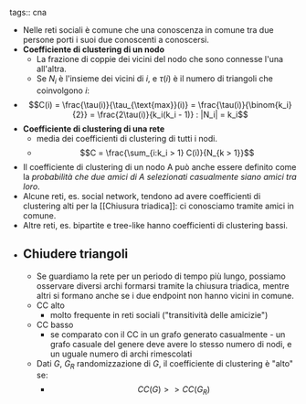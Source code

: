 tags:: cna

- Nelle reti sociali è comune che una conoscenza in comune tra due persone porti i suoi due conoscenti a conoscersi.
- **Coefficiente di clustering di un nodo**
	- La frazione di coppie dei vicini del nodo che sono connesse l'una all'altra.
	- Se $N_i$ è l'insieme dei vicini di $i$, e $\tau(i)$ è il numero di triangoli che coinvolgono $i$:
- $$C(i) = \frac{\tau(i)}{\tau_{\text{max}}(i)} = \frac{\tau(i)}{\binom{k_i}{2}}
  = \frac{2\tau(i)}{k_i(k_i - 1)} : |N_i| = k_i$$
- **Coefficiente di clustering di una rete**
	- media dei coefficienti di clustering di tutti i nodi.
	- $$C = \frac{\sum_{i:k_i > 1} C(i)}{N_{k > 1}}$$
- Il coefficiente di clustering di un nodo A può anche essere definito come la *probabilità che due amici di A selezionati casualmente siano amici tra loro*.
- Alcune reti, es. social network, tendono ad avere coefficienti di clustering alti per la [[Chiusura triadica]]: ci conosciamo tramite amici in comune.
- Altre reti, es. bipartite e tree-like hanno coefficienti di clustering bassi.
- ## Chiudere triangoli
	- Se guardiamo la rete per un periodo di tempo più lungo, possiamo osservare diversi archi formarsi tramite la chiusura triadica, mentre altri si formano anche se i due endpoint non hanno vicini in comune.
	- CC alto
		- molto frequente in reti sociali ("transitività delle amicizie")
	- CC basso
		- se comparato con il CC in un grafo generato casualmente - un grafo casuale del genere deve avere lo stesso numero di nodi, e un uguale numero di archi rimescolati
	- Dati $G$, $G_R$ randomizzazione di $G$, il coefficiente di clustering è "alto" se:
		- $$CC(G) > > CC(G_R)$$